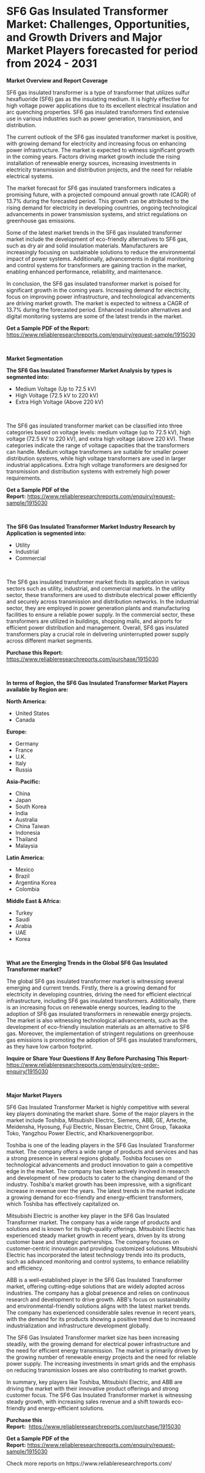 <p><h1>SF6 Gas Insulated Transformer Market: Challenges, Opportunities, and Growth Drivers and Major Market Players forecasted for period from 2024 - 2031</h1></p><p><strong>Market Overview and Report Coverage</strong></p>
<p><p>SF6 gas insulated transformer is a type of transformer that utilizes sulfur hexafluoride (SF6) gas as the insulating medium. It is highly effective for high voltage power applications due to its excellent electrical insulation and arc quenching properties. SF6 gas insulated transformers find extensive use in various industries such as power generation, transmission, and distribution.</p><p>The current outlook of the SF6 gas insulated transformer market is positive, with growing demand for electricity and increasing focus on enhancing power infrastructure. The market is expected to witness significant growth in the coming years. Factors driving market growth include the rising installation of renewable energy sources, increasing investments in electricity transmission and distribution projects, and the need for reliable electrical systems.</p><p>The market forecast for SF6 gas insulated transformers indicates a promising future, with a projected compound annual growth rate (CAGR) of 13.7% during the forecasted period. This growth can be attributed to the rising demand for electricity in developing countries, ongoing technological advancements in power transmission systems, and strict regulations on greenhouse gas emissions.</p><p>Some of the latest market trends in the SF6 gas insulated transformer market include the development of eco-friendly alternatives to SF6 gas, such as dry air and solid insulation materials. Manufacturers are increasingly focusing on sustainable solutions to reduce the environmental impact of power systems. Additionally, advancements in digital monitoring and control systems for transformers are gaining traction in the market, enabling enhanced performance, reliability, and maintenance.</p><p>In conclusion, the SF6 gas insulated transformer market is poised for significant growth in the coming years. Increasing demand for electricity, focus on improving power infrastructure, and technological advancements are driving market growth. The market is expected to witness a CAGR of 13.7% during the forecasted period. Enhanced insulation alternatives and digital monitoring systems are some of the latest trends in the market.</p></p>
<p><strong>Get a Sample PDF of the Report:</strong> <a href="https://www.reliableresearchreports.com/enquiry/request-sample/1915030">https://www.reliableresearchreports.com/enquiry/request-sample/1915030</a></p>
<p>&nbsp;</p>
<p><strong>Market Segmentation</strong></p>
<p><strong>The SF6 Gas Insulated Transformer Market Analysis by types is segmented into:</strong></p>
<p><ul><li>Medium Voltage (Up to 72.5 kV)</li><li>High Voltage (72.5 kV to 220 kV)</li><li>Extra High Voltage (Above 220 kV)</li></ul></p>
<p>&nbsp;</p>
<p><p>The SF6 gas insulated transformer market can be classified into three categories based on voltage levels: medium voltage (up to 72.5 kV), high voltage (72.5 kV to 220 kV), and extra high voltage (above 220 kV). These categories indicate the range of voltage capacities that the transformers can handle. Medium voltage transformers are suitable for smaller power distribution systems, while high voltage transformers are used in larger industrial applications. Extra high voltage transformers are designed for transmission and distribution systems with extremely high power requirements.</p></p>
<p><strong>Get a Sample PDF of the Report:</strong>&nbsp;<a href="https://www.reliableresearchreports.com/enquiry/request-sample/1915030">https://www.reliableresearchreports.com/enquiry/request-sample/1915030</a></p>
<p>&nbsp;</p>
<p><strong>The SF6 Gas Insulated Transformer Market Industry Research by Application is segmented into:</strong></p>
<p><ul><li>Utility</li><li>Industrial</li><li>Commercial</li></ul></p>
<p>&nbsp;</p>
<p><p>The SF6 gas insulated transformer market finds its application in various sectors such as utility, industrial, and commercial markets. In the utility sector, these transformers are used to distribute electrical power efficiently and securely across transmission and distribution networks. In the industrial sector, they are employed in power generation plants and manufacturing facilities to ensure a reliable power supply. In the commercial sector, these transformers are utilized in buildings, shopping malls, and airports for efficient power distribution and management. Overall, SF6 gas insulated transformers play a crucial role in delivering uninterrupted power supply across different market segments.</p></p>
<p><strong>Purchase this Report:</strong>&nbsp; <a href="https://www.reliableresearchreports.com/purchase/1915030">https://www.reliableresearchreports.com/purchase/1915030</a></p>
<p>&nbsp;</p>
<p><strong>In terms of Region, the SF6 Gas Insulated Transformer Market Players available by Region are:</strong></p>
<p>
    <p> <strong> North America: </strong>
        <ul>
            <li>United States</li>
            <li>Canada</li>
        </ul>
        </p> 
    <p> <strong> Europe: </strong>
        <ul>
            <li>Germany</li>
            <li>France</li>
            <li>U.K.</li>
            <li>Italy</li>
            <li>Russia</li>
        </ul>
        </p> 
    <p> <strong> Asia-Pacific: </strong>
        <ul>
            <li>China</li>
            <li>Japan</li>
            <li>South Korea</li>
            <li>India</li>
            <li>Australia</li>
            <li>China Taiwan</li>
            <li>Indonesia</li>
            <li>Thailand</li>
            <li>Malaysia</li>
        </ul>
        </p> 
    <p> <strong> Latin America: </strong>
        <ul>
            <li>Mexico</li>
            <li>Brazil</li>
            <li>Argentina Korea</li>
            <li>Colombia</li>
        </ul>
        </p> 
    <p> <strong> Middle East & Africa: </strong>
        <ul>
            <li>Turkey</li>
            <li>Saudi</li>
            <li>Arabia</li>
            <li>UAE</li>
            <li>Korea</li>
        </ul>
    </p>
    </p>
<p>&nbsp;</p>
<p><strong>What are the Emerging Trends in the Global SF6 Gas Insulated Transformer market?</strong></p>
<p><p>The global SF6 gas insulated transformer market is witnessing several emerging and current trends. Firstly, there is a growing demand for electricity in developing countries, driving the need for efficient electrical infrastructure, including SF6 gas insulated transformers. Additionally, there is an increasing focus on renewable energy sources, leading to the adoption of SF6 gas insulated transformers in renewable energy projects. The market is also witnessing technological advancements, such as the development of eco-friendly insulation materials as an alternative to SF6 gas. Moreover, the implementation of stringent regulations on greenhouse gas emissions is promoting the adoption of SF6 gas insulated transformers, as they have low carbon footprint.</p></p>
<p><strong>Inquire or Share Your Questions If Any Before Purchasing This Report</strong>- <a href="https://www.reliableresearchreports.com/enquiry/pre-order-enquiry/1915030">https://www.reliableresearchreports.com/enquiry/pre-order-enquiry/1915030</a></p>
<p>&nbsp;</p>
<p><strong>Major Market Players</strong></p>
<p><p>SF6 Gas Insulated Transformer Market is highly competitive with several key players dominating the market share. Some of the major players in the market include Toshiba, Mitsubishi Electric, Siemens, ABB, GE, Arteche, Meidensha, Hyosung, Fuji Electric, Nissan Electric, Chint Group, Takaoka Toko, Yangzhou Power Electric, and Kharkovenergopribor.</p><p>Toshiba is one of the leading players in the SF6 Gas Insulated Transformer market. The company offers a wide range of products and services and has a strong presence in several regions globally. Toshiba focuses on technological advancements and product innovation to gain a competitive edge in the market. The company has been actively involved in research and development of new products to cater to the changing demand of the industry. Toshiba's market growth has been impressive, with a significant increase in revenue over the years. The latest trends in the market indicate a growing demand for eco-friendly and energy-efficient transformers, which Toshiba has effectively capitalized on.</p><p>Mitsubishi Electric is another key player in the SF6 Gas Insulated Transformer market. The company has a wide range of products and solutions and is known for its high-quality offerings. Mitsubishi Electric has experienced steady market growth in recent years, driven by its strong customer base and strategic partnerships. The company focuses on customer-centric innovation and providing customized solutions. Mitsubishi Electric has incorporated the latest technology trends into its products, such as advanced monitoring and control systems, to enhance reliability and efficiency.</p><p>ABB is a well-established player in the SF6 Gas Insulated Transformer market, offering cutting-edge solutions that are widely adopted across industries. The company has a global presence and relies on continuous research and development to drive growth. ABB's focus on sustainability and environmental-friendly solutions aligns with the latest market trends. The company has experienced considerable sales revenue in recent years, with the demand for its products showing a positive trend due to increased industrialization and infrastructure development globally.</p><p>The SF6 Gas Insulated Transformer market size has been increasing steadily, with the growing demand for electrical power infrastructure and the need for efficient energy transmission. The market is primarily driven by the growing number of renewable energy projects and the need for reliable power supply. The increasing investments in smart grids and the emphasis on reducing transmission losses are also contributing to market growth.</p><p>In summary, key players like Toshiba, Mitsubishi Electric, and ABB are driving the market with their innovative product offerings and strong customer focus. The SF6 Gas Insulated Transformer market is witnessing steady growth, with increasing sales revenue and a shift towards eco-friendly and energy-efficient solutions.</p></p>
<p><strong>Purchase this Report:</strong>&nbsp;&nbsp;<a href="https://www.reliableresearchreports.com/purchase/1915030">https://www.reliableresearchreports.com/purchase/1915030</a></p>
<p></p>
<p><strong>Get a Sample PDF of the Report:</strong>&nbsp;<a href="https://www.reliableresearchreports.com/enquiry/request-sample/1915030">https://www.reliableresearchreports.com/enquiry/request-sample/1915030</a></p>
<p>Check more reports on https://www.reliableresearchreports.com/</p>